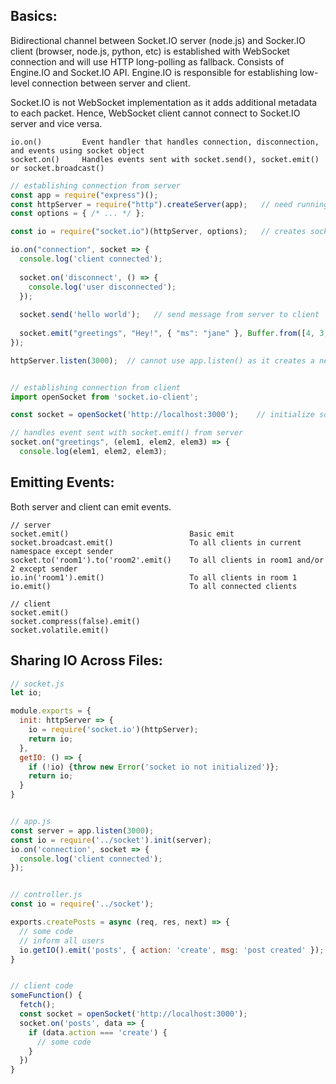 ## Basics:
Bidirectional channel between Socket.IO server (node.js) and Socker.IO client (browser, node.js, python, etc) is established with WebSocket connection and will use HTTP long-polling as fallback. Consists of Engine.IO and Socket.IO API. Engine.IO is responsible for establishing low-level connection between server and client.

Socket.IO is not WebSocket implementation as it adds additional metadata to each packet. Hence, WebSocket client cannot connect to Socket.IO server and vice versa.

```
io.on()         Event handler that handles connection, disconnection, and events using socket object
socket.on()     Handles events sent with socket.send(), socket.emit() or socket.broadcast()
```

```javascript
// establishing connection from server
const app = require("express")();
const httpServer = require("http").createServer(app);   // need running http server
const options = { /* ... */ };

const io = require("socket.io")(httpServer, options);   // creates socket.io instance built on top of http server

io.on("connection", socket => {
  console.log('client connected');
  
  socket.on('disconnect', () => {
    console.log('user disconnected');
  });
  
  socket.send('hello world');   // send message from server to client
  
  socket.emit("greetings", "Hey!", { "ms": "jane" }, Buffer.from([4, 3, 3, 1]));
});

httpServer.listen(3000);  // cannot use app.listen() as it creates a new HTTP server


// establishing connection from client
import openSocket from 'socket.io-client';

const socket = openSocket('http://localhost:3000');    // initialize socket object to establish client connection to server

// handles event sent with socket.emit() from server
socket.on("greetings", (elem1, elem2, elem3) => {
  console.log(elem1, elem2, elem3);
```

## Emitting Events:
Both server and client can emit events. 
```
// server
socket.emit()                           Basic emit
socket.broadcast.emit()                 To all clients in current namespace except sender
socket.to('room1').to('room2'.emit()    To all clients in room1 and/or 2 except sender
io.in('room1').emit()                   To all clients in room 1
io.emit()                               To all connected clients

// client
socket.emit()
socket.compress(false).emit()
socket.volatile.emit()
```


## Sharing IO Across Files:
```javascript
// socket.js
let io;

module.exports = {
  init: httpServer => {
    io = require('socket.io')(httpServer);
    return io;
  }, 
  getIO: () => {
    if (!io) {throw new Error('socket io not initialized')};
    return io;
  }
}


// app.js
const server = app.listen(3000);
const io = require('../socket').init(server);
io.on('connection', socket => {
  console.log('client connected');
});


// controller.js
const io = require('../socket');

exports.createPosts = async (req, res, next) => {
  // some code
  // inform all users
  io.getIO().emit('posts', { action: 'create', msg: 'post created' });
}


// client code
someFunction() {
  fetch();
  const socket = openSocket('http://localhost:3000');
  socket.on('posts', data => {
    if (data.action === 'create') {
      // some code
    }
  })
}
```
